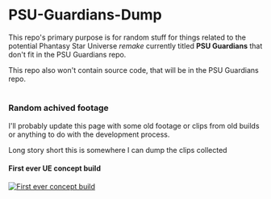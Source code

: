 # PSU-Guardians-Dump

This repo's primary purpose is for random stuff for things related to the potential Phantasy Star Universe *remake* currently titled **PSU Guardians** that don't fit in the PSU Guardians repo.

This repo also won't contain source code, that will be in the PSU Guardians repo.



#



### Random achived footage

I'll probably update this page with some old footage or clips from old builds or anything to do with the development process.

Long story short this is somewhere I can dump the clips collected

#### First ever UE concept build
[![First ever concept build](https://i.imgur.com/As4yJSe.png)](https://www.youtube.com/watch?v=eWRMDZfTu4U)

